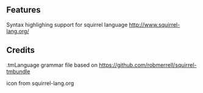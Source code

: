 ## Features

Syntax highlighing support for squirrel language http://www.squirrel-lang.org/

## Credits

.tmLanguage grammar file based on https://github.com/robmerrell/squirrel-tmbundle

icon from squirrel-lang.org

